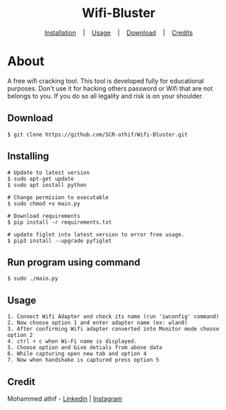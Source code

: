 
<h1 align="center">Wifi-Bluster</h1>

<p align="center">
  <a href="#installing">Installation</a>
  &nbsp;&nbsp;&nbsp;|&nbsp;&nbsp;&nbsp;
  <a href="#usage">Usage</a>
  &nbsp;&nbsp;&nbsp;|&nbsp;&nbsp;&nbsp;
  <a href="#download">Download</a>
  &nbsp;&nbsp;&nbsp;|&nbsp;&nbsp;&nbsp;
  <a href="#credit">Credits</a>
</p>

# About

A free wifi cracking tool. This tool is developed fully for educational purposes. Don't use it for hacking others password or Wifi that are not belongs to you. If you do so all legality and risk is on your shoulder.

## Download
    $ git clone https://github.com/SCR-athif/Wifi-Bluster.git
    
## Installing
```console
# Update to latest version
$ sudo apt-get update
$ sudo apt install python

# Change permision to executable
$ sudo chmod +x main.py

# Download requirements
$ pip install -r requirements.txt

# update figlet into latest version to error free usage.
$ pip3 install --upgrade pyfiglet 
```

## Run program using command
    $ sudo ./main.py

## Usage
    1. Connect Wifi Adapter and check its name (run 'iwconfig' command)
    2. Now choose option 1 and enter adapter name (ex: wlan0)
    3. After confirming Wifi adapter converted into Monitor mode choose option 2
    4. ctrl + c when Wi-Fi name is displayed.
    5. Choose option and Give detials from above data
    6. While capturing open new tab and option 4
    7. Now when handshake is captured press option 5

## Credit
Mohammed athif - [Linkedin](https://www.linkedin.com/in/mohammed-athif-scr/) | [Instagram](https://instagram.com/mohammed__athif?igshid=ZDdkNTZiNTM=) 
